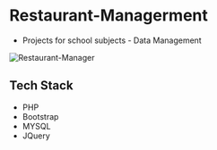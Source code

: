 # Restaurant-Managerment
- Projects for school subjects - Data Management

![Restaurant-Manager](https://user-images.githubusercontent.com/54407533/167086572-0663503c-9f63-43d3-8ea3-fa01fc09ae36.png)

## Tech Stack
- PHP
- Bootstrap
- MYSQL
- JQuery
